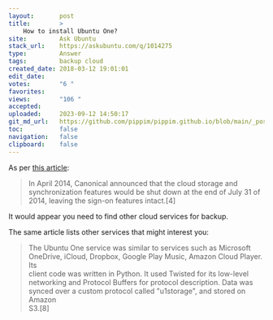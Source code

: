 ```yaml
---
layout:       post
title:        >
    How to install Ubuntu One?
site:         Ask Ubuntu
stack_url:    https://askubuntu.com/q/1014275
type:         Answer
tags:         backup cloud
created_date: 2018-03-12 19:01:01
edit_date:    
votes:        "6 "
favorites:    
views:        "106 "
accepted:     
uploaded:     2023-09-12 14:50:17
git_md_url:   https://github.com/pippim/pippim.github.io/blob/main/_posts/2018/2018-03-12-How-to-install-Ubuntu-One_.md
toc:          false
navigation:   false
clipboard:    false
---
```


As per [this article][1]:

> In April 2014, Canonical announced that the cloud storage and  
> synchronization features would be shut down at the end of July 31 of  
> 2014, leaving the sign-on features intact.[4]  

It would appear you need to find other cloud services for backup.

The same article lists other services that might interest you:

> The Ubuntu One service was similar to services such as Microsoft  
> OneDrive, iCloud, Dropbox, Google Play Music, Amazon Cloud Player. Its  
> client code was written in Python. It used Twisted for its low-level  
> networking and Protocol Buffers for protocol description. Data was  
> synced over a custom protocol called "u1storage", and stored on Amazon  
> S3.[8]  



  [1]: https://en.wikipedia.org/wiki/Ubuntu_One
